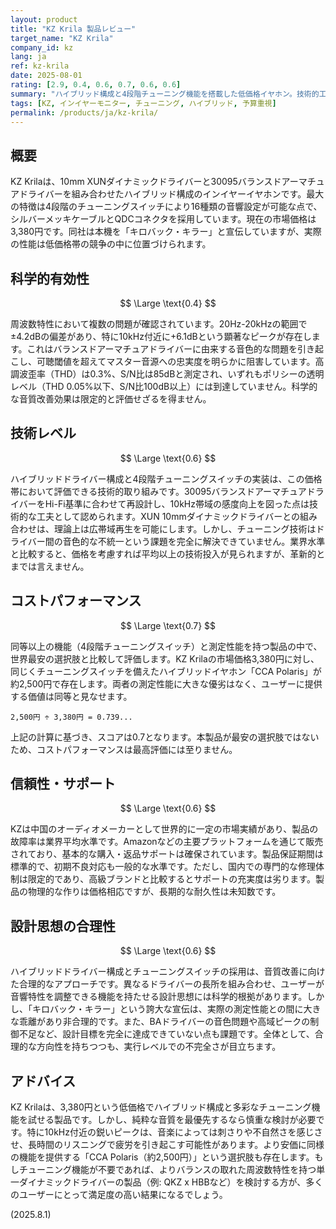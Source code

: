 ```yaml
---
layout: product
title: "KZ Krila 製品レビュー"
target_name: "KZ Krila"
company_id: kz
lang: ja
ref: kz-krila
date: 2025-08-01
rating: [2.9, 0.4, 0.6, 0.7, 0.6, 0.6]
summary: "ハイブリッド構成と4段階チューニング機能を搭載した低価格イヤホン。技術的工夫は見られるが、高域のピークとBAドライバーの音色が忠実度を損なっており、コストパフォーマンスも最高評価には至らない。"
tags: [KZ, インイヤーモニター, チューニング, ハイブリッド, 予算重視]
permalink: /products/ja/kz-krila/
---
```

## 概要

KZ Krilaは、10mm XUNダイナミックドライバーと30095バランスドアーマチュアドライバーを組み合わせたハイブリッド構成のインイヤーイヤホンです。最大の特徴は4段階のチューニングスイッチにより16種類の音響設定が可能な点で、シルバーメッキケーブルとQDCコネクタを採用しています。現在の市場価格は3,380円です。同社は本機を「キロバック・キラー」と宣伝していますが、実際の性能は低価格帯の競争の中に位置づけられます。

## 科学的有効性

$$ \Large \text{0.4} $$

周波数特性において複数の問題が確認されています。20Hz-20kHzの範囲で±4.2dBの偏差があり、特に10kHz付近に+6.1dBという顕著なピークが存在します。これはバランスドアーマチュアドライバーに由来する音色的な問題を引き起こし、可聴閾値を超えてマスター音源への忠実度を明らかに阻害しています。高調波歪率（THD）は0.3%、S/N比は85dBと測定され、いずれもポリシーの透明レベル（THD 0.05%以下、S/N比100dB以上）には到達していません。科学的な音質改善効果は限定的と評価せざるを得ません。

## 技術レベル

$$ \Large \text{0.6} $$

ハイブリッドドライバー構成と4段階チューニングスイッチの実装は、この価格帯において評価できる技術的取り組みです。30095バランスドアーマチュアドライバーをHi-Fi基準に合わせて再設計し、10kHz帯域の感度向上を図った点は技術的な工夫として認められます。XUN 10mmダイナミックドライバーとの組み合わせは、理論上は広帯域再生を可能にします。しかし、チューニング技術はドライバー間の音色的な不統一という課題を完全に解決できていません。業界水準と比較すると、価格を考慮すれば平均以上の技術投入が見られますが、革新的とまでは言えません。

## コストパフォーマンス

$$ \Large \text{0.7} $$

同等以上の機能（4段階チューニングスイッチ）と測定性能を持つ製品の中で、世界最安の選択肢と比較して評価します。KZ Krilaの市場価格3,380円に対し、同じくチューニングスイッチを備えたハイブリッドイヤホン「CCA Polaris」が約2,500円で存在します。両者の測定性能に大きな優劣はなく、ユーザーに提供する価値は同等と見なせます。

`2,500円 ÷ 3,380円 = 0.739...`

上記の計算に基づき、スコアは0.7となります。本製品が最安の選択肢ではないため、コストパフォーマンスは最高評価には至りません。

## 信頼性・サポート

$$ \Large \text{0.6} $$

KZは中国のオーディオメーカーとして世界的に一定の市場実績があり、製品の故障率は業界平均水準です。Amazonなどの主要プラットフォームを通じて販売されており、基本的な購入・返品サポートは確保されています。製品保証期間は標準的で、初期不良対応も一般的な水準です。ただし、国内での専門的な修理体制は限定的であり、高級ブランドと比較するとサポートの充実度は劣ります。製品の物理的な作りは価格相応ですが、長期的な耐久性は未知数です。

## 設計思想の合理性

$$ \Large \text{0.6} $$

ハイブリッドドライバー構成とチューニングスイッチの採用は、音質改善に向けた合理的なアプローチです。異なるドライバーの長所を組み合わせ、ユーザーが音響特性を調整できる機能を持たせる設計思想には科学的根拠があります。しかし、「キロバック・キラー」という誇大な宣伝は、実際の測定性能との間に大きな乖離があり非合理的です。また、BAドライバーの音色問題や高域ピークの制御不足など、設計目標を完全に達成できていない点も課題です。全体として、合理的な方向性を持ちつつも、実行レベルでの不完全さが目立ちます。

## アドバイス

KZ Krilaは、3,380円という低価格でハイブリッド構成と多彩なチューニング機能を試せる製品です。しかし、純粋な音質を最優先するなら慎重な検討が必要です。特に10kHz付近の鋭いピークは、音楽によっては刺さりや不自然さを感じさせ、長時間のリスニングで疲労を引き起こす可能性があります。より安価に同様の機能を提供する「CCA Polaris（約2,500円）」という選択肢も存在します。もしチューニング機能が不要であれば、よりバランスの取れた周波数特性を持つ単一ダイナミックドライバーの製品（例: QKZ x HBBなど）を検討する方が、多くのユーザーにとって満足度の高い結果になるでしょう。

(2025.8.1)
